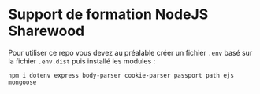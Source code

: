 # Support de formation NodeJS Sharewood

Pour utiliser ce repo vous devez au préalable créer un fichier `.env` basé sur la fichier `.env.dist` puis installé les modules :

```
npm i dotenv express body-parser cookie-parser passport path ejs mongoose
```